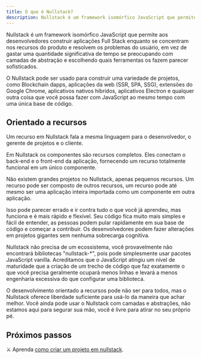```yaml
---
title: O que é Nullstack?
description: Nullstack é um framework isomórfico JavaScript que permite aos desenvolvedores construir aplicações Full Stack enquanto se concentram nos recursos do produto e resolvem os problemas do usuário, em vez de gastar uma quantidade significativa de tempo se preocupando com camadas de abstração e escolhendo quais ferramentas os fazem parecer sofisticados.
---
```


Nullstack é um framework isomórfico JavaScript que permite aos desenvolvedores construir aplicações Full Stack enquanto se concentram nos recursos do produto e resolvem os problemas do usuário, em vez de gastar uma quantidade significativa de tempo se preocupando com camadas de abstração e escolhendo quais ferramentas os fazem parecer sofisticados.

O Nullstack pode ser usado para construir uma variedade de projetos, como Blockchain dapps, aplicações da web (SSR, SPA, SSG), extensões do Google Chrome, aplicativos nativos híbridos, aplicativos Electron e qualquer outra coisa que você possa fazer com JavaScript ao mesmo tempo com uma única base de código.

## Orientado a recursos

Um recurso em Nullstack fala a mesma linguagem para o desenvolvedor, o gerente de projetos e o cliente.

Em Nullstack os componentes são recursos completos. Eles conectam o back-end e o front-end da aplicação, fornecendo um recurso totalmente funcional em um único componente.

Não existem grandes projetos no Nullstack, apenas pequenos recursos. Um recurso pode ser composto de outros recursos, um recurso pode até mesmo ser uma aplicação inteira importada como um componente em outra aplicação.

Isso pode parecer errado e ir contra tudo o que você já aprendeu, mas funciona e é mais rápido e flexível. Seu código fica muito mais simples e fácil de entender, as pessoas podem pular rapidamente em sua base de código e começar a contribuir. Os desenvolvedores podem fazer alterações em projetos gigantes sem nenhuma sobrecarga cognitiva.

Nullstack não precisa de um ecossistema, você provavelmente não encontrará bibliotecas "nullstack-*", pois pode simplesmente usar pacotes JavaScript vanilla. Acreditamos que o JavaScript atingiu um nível de maturidade que a criação de um trecho de código que faz exatamente o que você precisa geralmente ocupará menos linhas e levará a menos engenharia excessiva do que configurar uma biblioteca.

O desenvolvimento orientado a recursos pode não ser para todos, mas o Nullstack oferece liberdade suficiente para usá-lo da maneira que achar melhor. Você ainda pode usar o Nullstack com camadas e abstrações, não estamos aqui para segurar sua mão, você é livre para atirar no seu próprio pé.

## Próximos passos

⚔ Aprenda [como criar um projeto em nullstack](pt-br/comecando).